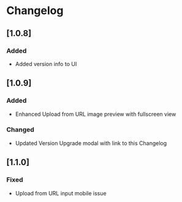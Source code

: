 # Changelog

## [1.0.8]
### Added
- Added version info to UI

## [1.0.9]
### Added
- Enhanced Upload from URL image preview with fullscreen view

### Changed
- Updated Version Upgrade modal with link to this Changelog

## [1.1.0]
### Fixed
- Upload from URL input mobile issue
